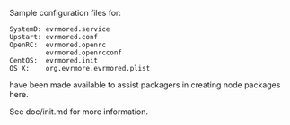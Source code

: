 Sample configuration files for:
```
SystemD: evrmored.service
Upstart: evrmored.conf
OpenRC:  evrmored.openrc
         evrmored.openrcconf
CentOS:  evrmored.init
OS X:    org.evrmore.evrmored.plist
```
have been made available to assist packagers in creating node packages here.

See doc/init.md for more information.
